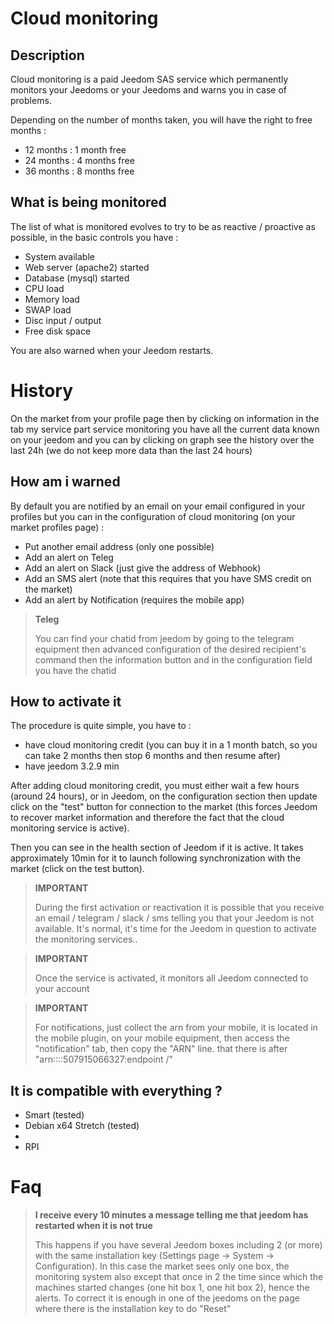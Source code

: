 # Cloud monitoring

## Description

Cloud monitoring is a paid Jeedom SAS service which permanently monitors your Jeedoms or your Jeedoms and warns you in case of problems.

Depending on the number of months taken, you will have the right to free months : 

- 12 months : 1 month free
- 24 months : 4 months free
- 36 months : 8 months free

## What is being monitored

The list of what is monitored evolves to try to be as reactive / proactive as possible, in the basic controls you have : 

- System available
- Web server (apache2) started
- Database (mysql) started
- CPU load
- Memory load
- SWAP load
- Disc input / output
- Free disk space

You are also warned when your Jeedom restarts.

# History

On the market from your profile page then by clicking on information in the tab my service part service monitoring you have all the current data known on your jeedom and you can by clicking on graph see the history over the last 24h (we do not keep more data than the last 24 hours)

## How am i warned

By default you are notified by an email on your email configured in your profiles but you can in the configuration of cloud monitoring (on your market profiles page) : 

- Put another email address (only one possible)
- Add an alert on Teleg
- Add an alert on Slack (just give the address of Webhook)
- Add an SMS alert (note that this requires that you have SMS credit on the market)
- Add an alert by Notification (requires the mobile app) 

> **Teleg**
>
> You can find your chatid from jeedom by going to the telegram equipment then advanced configuration of the desired recipient's command then the information button and in the configuration field you have the chatid

## How to activate it

The procedure is quite simple, you have to : 

- have cloud monitoring credit (you can buy it in a 1 month batch, so you can take 2 months then stop 6 months and then resume after)
- have jeedom 3.2.9 min

After adding cloud monitoring credit, you must either wait a few hours (around 24 hours), or in Jeedom, on the configuration section then update click on the "test" button for connection to the market (this forces Jeedom to recover market information and therefore the fact that the cloud monitoring service is active).

Then you can see in the health section of Jeedom if it is active. It takes approximately 10min for it to launch following synchronization with the market (click on the test button).

>**IMPORTANT**
>
>During the first activation or reactivation it is possible that you receive an email / telegram / slack / sms telling you that your Jeedom is not available. It's normal, it's time for the Jeedom in question to activate the monitoring services..

>**IMPORTANT**
>
> Once the service is activated, it monitors all Jeedom connected to your account

>**IMPORTANT**
>
> For notifications, just collect the arn from your mobile, it is located in the mobile plugin, on your mobile equipment, then access the "notification" tab, then copy the "ARN" line. that there is after "arn::::507915066327:endpoint /"

## It is compatible with everything ?

- Smart (tested)
- Debian x64 Stretch (tested)
- 
- RPI

# Faq

>**I receive every 10 minutes a message telling me that jeedom has restarted when it is not true**
>
>This happens if you have several Jeedom boxes including 2 (or more) with the same installation key (Settings page -> System -> Configuration). In this case the market sees only one box, the monitoring system also except that once in 2 the time since which the machines started changes (one hit box 1, one hit box 2), hence the alerts. To correct it is enough in one of the jeedoms on the page where there is the installation key to do "Reset"
